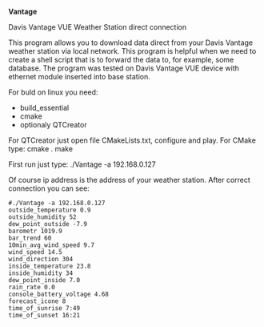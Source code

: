 **Vantage**

Davis Vantage VUE Weather Station direct connection

This program allows you to download data direct from your Davis Vantage weather station via local network. This program is helpful when we need to create a shell script that is to forward the data to, for example, some database.
The program was tested on Davis Vantage VUE device with ethernet module inserted into base station.

For buld on linux you need:
  - build_essential
  - cmake
  - optionaly QTCreator
  
  For QTCreator just open file CMakeLists.txt, configure and play.
  For CMake type:
    cmake .
    make
  
  First run just type:
    ./Vantage -a 192.168.0.127
    
  Of course ip address is the address of your weather station.
  After correct connection you can see: 
 ````
#./Vantage -a 192.168.0.127
outside_temperature 0.9
outside_humidity 52
dew_point_outside -7.9
barometr 1019.9
bar_trend 60
10min_avg_wind_speed 9.7
wind_speed 14.5
wind_direction 304
inside_temperature 23.8
inside_humidity 34
dew_point_inside 7.0
rain_rate 0.0
console_battery_voltage 4.68
forecast_icone 8
time_of_sunrise 7:49
time_of_sunset 16:21
````
